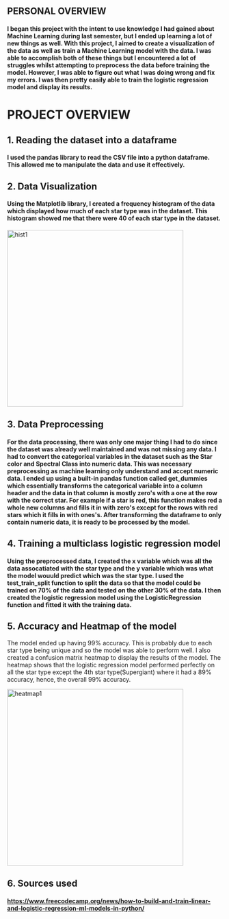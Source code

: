 ## PERSONAL OVERVIEW

#### I began this project with the intent to use knowledge I had gained about Machine Learning during last semester, but I ended up learning a lot of new things as well. With this project, I aimed to create a visualization of the data as well as train a Machine Learning model with the data. I was able to accomplish both of these things but I encountered a lot of struggles whilst attempting to preprocess the data before training the model. However, I was able to figure out what I was doing wrong and fix my errors. I was then pretty easily able to train the logistic regression model and display its results.

# PROJECT OVERVIEW

## 1. Reading the dataset into a dataframe
#### I used the pandas library to read the CSV file into a python dataframe. This allowed me to manipulate the data and use it effectively. 
## 2. Data Visualization
#### Using the Matplotlib library, I created a frequency histogram of the data which displayed how much of each star type was in the dataset. This histogram showed me that there were 40 of each star type in the dataset.
<img width="412" alt="hist1" src="https://user-images.githubusercontent.com/67293796/216226918-b133b81c-4eb6-4773-8ee2-f4ab397cc3c1.png">

## 3. Data Preprocessing
#### For the data processing, there was only one major thing I had to do since the dataset was already well maintained and was not missing any data. I had to convert the categorical variables in the dataset such as the Star color and Spectral Class into numeric data. This was necessary preprocessing as machine learning only understand and accept numeric data. I ended up using a built-in pandas function called get_dummies which essentially transforms the categorical variable into a column header and the data in that column is mostly zero's with a one at the row with the correct star. For example if a star is red, this function makes red a whole new columns and fills it in with zero's except for the rows with red stars which it fills in with ones's. After transforming the dataframe to only contain numeric data, it is ready to be processed by the model.

## 4. Training a multiclass logistic regression model
#### Using the preprocessed data, I created the x variable which was all the data assocatiated with the star type and the y variable which was what the model wouuld predict which was the star type. I used the test_train_split function to split the data so that the model could be trained on 70% of the data and tested on the other 30% of the data. I then created the logistic regression model using the LogisticRegression function and fitted it with the training data. 

## 5. Accuracy and Heatmap of the model
The model ended up having 99% accuracy. This is probably due to each star type being unique and so the model was able to perform well. I also created a confusion matrix heatmap to display the results of the model. The heatmap shows that the logistic regression model performed perfectly on all the star type except the 4th star type(Supergiant) where it had a 89% accuracy, hence, the overall 99% accuracy.

<img width="412" alt="heatmap1" src="https://user-images.githubusercontent.com/67293796/216230632-b9abf8b3-8803-4679-b512-22fa8ffc3a6a.png">

## 6. Sources used
#### https://www.freecodecamp.org/news/how-to-build-and-train-linear-and-logistic-regression-ml-models-in-python/





